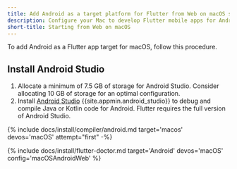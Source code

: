 ```yaml
---
title: Add Android as a target platform for Flutter from Web on macOS start
description: Configure your Mac to develop Flutter mobile apps for Android.
short-title: Starting from Web on macOS
---
```


To add Android as a Flutter app target for macOS, follow this procedure.

## Install Android Studio

1. Allocate a minimum of 7.5 GB of storage for Android Studio.
   Consider allocating 10 GB of storage for an optimal configuration.
1. Install [Android Studio][] {{site.appmin.android_studio}} to debug and compile
   Java or Kotlin code for Android.
   Flutter requires the full version of Android Studio.

{% include docs/install/compiler/android.md target='macos' devos='macOS' attempt="first" -%}

{% include docs/install/flutter-doctor.md target='Android' devos='macOS' config='macOSAndroidWeb' %}

[Android Studio]: https://developer.android.com/studio/install#mac

